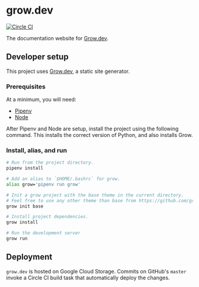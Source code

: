 grow.dev
===========
[![Circle CI](https://circleci.com/gh/grow/grow.io.png?style=shield)](https://circleci.com/gh/grow/grow.io)

The documentation website for [Grow.dev](https://github.com/grow/grow).

## Developer setup

This project uses [Grow.dev](https://grow.dev), a static site generator.

### Prerequisites

At a minimum, you will need:

- [Pipenv](https://pipenv.pypa.io/en/latest/install/#installing-pipenv)
- [Node](https://github.com/nvm-sh/nvm#installing-and-updating)

After Pipenv and Node are setup, install the project using the following
command. This installs the correct version of Python, and also installs Grow.

### Install, alias, and run

```bash
# Run from the project directory.
pipenv install

# Add an alias to `$HOME/.bashrc` for grow.
alias grow='pipenv run grow'

# Init a grow project with the base theme in the current directory.
# Feel free to use any other theme than base from https://github.com/growthemes.
grow init base

# Install project dependencies.
grow install

# Run the development server
grow run
```

## Deployment

`grow.dev` is hosted on Google Cloud Storage. Commits on GitHub's `master`
invoke a Circle CI build task that automatically deploy the changes.
